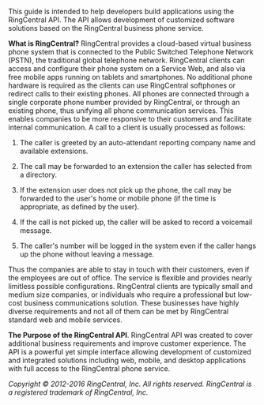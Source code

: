 This guide is intended to help developers build applications using the RingCentral API. The API allows development of customized software solutions based on the RingCentral business phone service.

**What is RingCentral?** RingCentral provides a cloud-based virtual business phone system that is connected to the Public Switched Telephone Network (PSTN), the traditional global telephone network. RingCentral clients can access and configure their phone system on a Service Web, and also via free mobile apps running on tablets and smartphones. No additional phone hardware is required as the clients can use RingCentral softphones or redirect calls to their existing phones. All phones are connected through a single corporate phone number provided by RingCentral, or through an existing phone, thus unifying all phone communication services. This enables companies to be more responsive to their customers and facilitate internal communication. A call to a client is usually processed as follows:

1. The caller is greeted by an auto-attendant reporting company name and available extensions.

2. The call may be forwarded to an extension the caller has selected from a directory.

3. If the extension user does not pick up the phone, the call may be forwarded to the user's home or mobile phone (if the time is appropriate, as defined by the user).

4. If the call is not picked up, the caller will be asked to record a voicemail message.

5. The caller's number will be logged in the system even if the caller hangs up the phone without leaving a message.

Thus the companies are able to stay in touch with their customers, even if the employees are out of office. The service is flexible and provides nearly limitless possible configurations. RingCentral clients are typically small and medium size companies, or individuals who require a professional but low-cost business communications solution. These businesses have highly diverse requirements and not all of them can be met by RingCentral standard web and mobile services.

**The Purpose of the RingCentral API**. RingCentral API was created to cover additional business requirements and improve customer experience. The API is a powerful yet simple interface allowing development of customized and integrated solutions including web, mobile, and desktop applications with full access to the RingCentral phone service.


*Copyright © 2012-2016 RingCentral, Inc.*
*All rights reserved.*
*RingCentral is a registered trademark of RingCentral, Inc.*